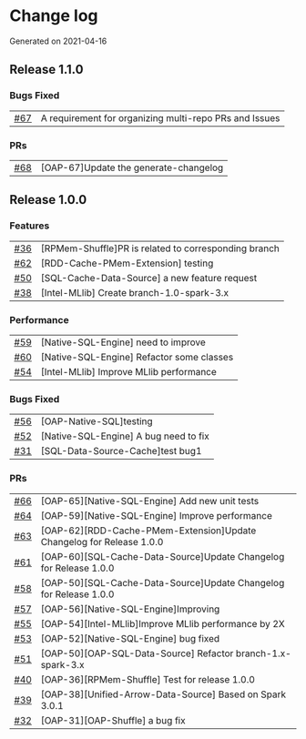 # Change log
Generated on 2021-04-16

## Release 1.1.0

### Bugs Fixed
|||
|:---|:---|
|[#67](https://github.com/HongW2019/OAP-test/issues/67)|A requirement for organizing multi-repo PRs and Issues|

### PRs
|||
|:---|:---|
|[#68](https://github.com/HongW2019/OAP-test/pull/68)|[OAP-67]Update the generate-changelog|

## Release 1.0.0

### Features
|||
|:---|:---|
|[#36](https://github.com/HongW2019/OAP-test/issues/36)|[RPMem-Shuffle]PR is related to corresponding branch|
|[#62](https://github.com/HongW2019/OAP-test/issues/62)|[RDD-Cache-PMem-Extension] testing|
|[#50](https://github.com/HongW2019/OAP-test/issues/50)|[SQL-Cache-Data-Source] a new feature request|
|[#38](https://github.com/HongW2019/OAP-test/issues/38)|[Intel-MLlib] Create branch-1.0-spark-3.x |

### Performance
|||
|:---|:---|
|[#59](https://github.com/HongW2019/OAP-test/issues/59)|[Native-SQL-Engine] need to improve |
|[#60](https://github.com/HongW2019/OAP-test/issues/60)|[Native-SQL-Engine] Refactor some classes|
|[#54](https://github.com/HongW2019/OAP-test/issues/54)|[Intel-MLlib] Improve MLlib performance|

### Bugs Fixed
|||
|:---|:---|
|[#56](https://github.com/HongW2019/OAP-test/issues/56)|[OAP-Native-SQL]testing|
|[#52](https://github.com/HongW2019/OAP-test/issues/52)|[Native-SQL-Engine] A bug need to fix|
|[#31](https://github.com/HongW2019/OAP-test/issues/31)|[SQL-Data-Source-Cache]test bug1|

### PRs
|||
|:---|:---|
|[#66](https://github.com/HongW2019/OAP-test/pull/66)|[OAP-65][Native-SQL-Engine] Add new unit tests|
|[#64](https://github.com/HongW2019/OAP-test/pull/64)| [OAP-59][Native-SQL-Engine] Improve performance|
|[#63](https://github.com/HongW2019/OAP-test/pull/63)|[OAP-62][RDD-Cache-PMem-Extension]Update Changelog for Release 1.0.0|
|[#61](https://github.com/HongW2019/OAP-test/pull/61)|[OAP-60][SQL-Cache-Data-Source]Update Changelog for Release 1.0.0|
|[#58](https://github.com/HongW2019/OAP-test/pull/58)|[OAP-50][SQL-Cache-Data-Source]Update Changelog for Release 1.0.0|
|[#57](https://github.com/HongW2019/OAP-test/pull/57)|[OAP-56][Native-SQL-Engine]Improving|
|[#55](https://github.com/HongW2019/OAP-test/pull/55)|[OAP-54][Intel-MLlib]Improve MLlib performance by 2X|
|[#53](https://github.com/HongW2019/OAP-test/pull/53)|[OAP-52][Native-SQL-Engine] bug fixed|
|[#51](https://github.com/HongW2019/OAP-test/pull/51)|[OAP-50][OAP-SQL-Data-Source] Refactor branch-1.x-spark-3.x|
|[#40](https://github.com/HongW2019/OAP-test/pull/40)|[OAP-36][RPMem-Shuffle] Test for release 1.0.0|
|[#39](https://github.com/HongW2019/OAP-test/pull/39)|[OAP-38][Unified-Arrow-Data-Source] Based on Spark 3.0.1|
|[#32](https://github.com/HongW2019/OAP-test/pull/32)|[OAP-31][OAP-Shuffle] a bug fix|
